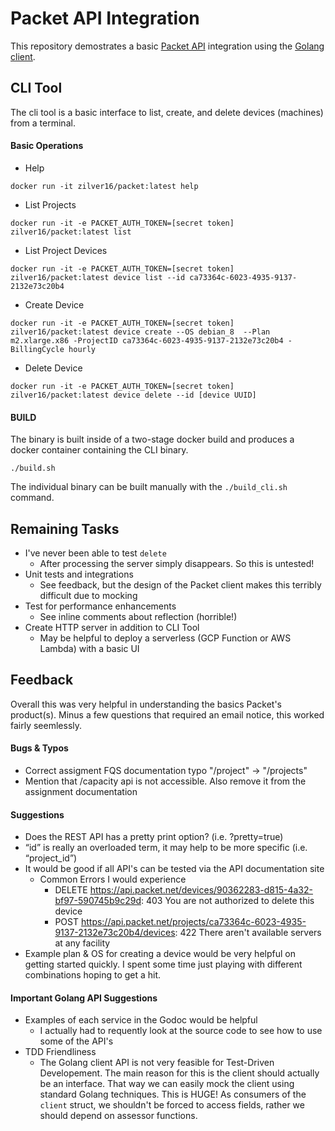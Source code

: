 # Packet API Integration
This repository demostrates a basic [Packet API](https://www.packet.com/developers/api) integration using the [Golang client](https://godoc.org/github.com/packethost/packngo).

## CLI Tool
The cli tool is a basic interface to list, create, and delete devices (machines) from a terminal.

#### Basic Operations
* Help
```
docker run -it zilver16/packet:latest help
```

* List Projects
```
docker run -it -e PACKET_AUTH_TOKEN=[secret token] zilver16/packet:latest list
````

* List Project Devices
```
docker run -it -e PACKET_AUTH_TOKEN=[secret token] zilver16/packet:latest device list --id ca73364c-6023-4935-9137-2132e73c20b4
```

* Create Device
```
docker run -it -e PACKET_AUTH_TOKEN=[secret token] zilver16/packet:latest device create --OS debian_8  --Plan m2.xlarge.x86 -ProjectID ca73364c-6023-4935-9137-2132e73c20b4 -BillingCycle hourly
```

* Delete Device
```
docker run -it -e PACKET_AUTH_TOKEN=[secret token] zilver16/packet:latest device delete --id [device UUID]
```

#### BUILD
The binary is built inside of a two-stage docker build and produces a docker container containing the CLI binary.
```
./build.sh
```

The individual binary can be built manually with the `./build_cli.sh` command.

## Remaining Tasks
* I've never been able to test `delete`
  * After processing the server simply disappears. So this is untested!
* Unit tests and integrations
  * See feedback, but the design of the Packet client makes this terribly difficult due to mocking
* Test for performance enhancements
  * See inline comments about reflection (horrible!)
* Create HTTP server in addition to CLI Tool
  * May be helpful to deploy a serverless (GCP Function or AWS Lambda) with a basic UI
  
## Feedback
Overall this was very helpful in understanding the basics Packet's product(s). Minus a few questions that required an email notice, this worked fairly seemlessly.

#### Bugs & Typos
* Correct assigment FQS documentation typo "/project" → "/projects"
* Mention that /capacity api is not accessible. Also remove it from the assignment documentation

#### Suggestions
* Does the REST API has a pretty print option? (i.e. ?pretty=true)
* “id” is really an overloaded term, it may help to be more specific (i.e. “project_id”)
* It would be good if all API's can be tested via the API documentation site
  * Common Errors I would experience
    * DELETE https://api.packet.net/devices/90362283-d815-4a32-bf97-590745b9c29d: 403 You are not authorized to delete this device 
    * POST https://api.packet.net/projects/ca73364c-6023-4935-9137-2132e73c20b4/devices: 422 There aren't available servers at any facility
* Example plan & OS for creating a device would be very helpful on getting started quickly. I spent some time just playing with different combinations hoping to get a hit.

#### Important Golang API Suggestions
* Examples of each service in the Godoc would be helpful
  * I actually had to requently look at the source code to see how to use some of the API's
* TDD Friendliness
  * The Golang client API is not very feasible for Test-Driven Developement. The main reason for this is the client should actually be an interface. That way we can easily mock the client using standard Golang techniques. This is HUGE! As consumers of the `client` struct, we shouldn't be forced to access fields, rather we should depend on assessor functions.
